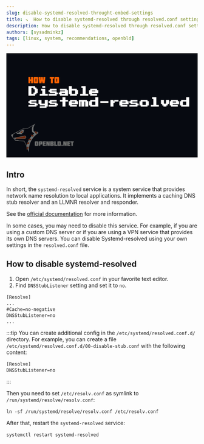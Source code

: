 ```yaml
---
slug: disable-systemd-resolved-throught-embed-settings
title: ↘  How to disable systemd-resolved through resolved.conf settings
description: How to disable systemd-resolved through resolved.conf settings 
authors: [sysadminkz]
tags: [linux, system, recommendations, openbld]
---
```


![OpenBLD.net - How to disable systemd-resolved](images/disable-systemd-resolved-throught-embed-settings.jpeg)

## Intro

In short, the `systemd-resolved` service is a system service that provides network name resolution to local applications. It implements a caching DNS stub resolver and an LLMNR resolver and responder.

See the [official documentation](https://www.freedesktop.org/software/systemd/man/latest/systemd-resolved.service.html#:~:text=systemd%2Dresolved%20is%20a%20system,and%20MulticastDNS%20resolver%20and%20responder.) for more information.

In some cases, you may need to disable this service. For example, if you are using a custom DNS server or if you are using a VPN service that provides its own DNS servers.
You can disable Systemd-resolved using your own settings in the `resolved.conf` file.

## How to disable systemd-resolved

1. Open `/etc/systemd/resolved.conf` in your favorite text editor.
2. Find `DNSStubListener` setting and set it to `no`.

```shell
[Resolve]
...
#Cache=no-negative
DNSStubListener=no
...
```

:::tip
You can create additional config in the `/etc/systemd/resolved.conf.d/` directory. For example, you can create a file `/etc/systemd/resolved.conf.d/00-disable-stub.conf` with the following content:

```shell
[Resolve]
DNSStubListener=no
```
:::

Then you need to set `/etc/resolv.conf` as symlink to `/run/systemd/resolve/resolv.conf`:

```shell
ln -sf /run/systemd/resolve/resolv.conf /etc/resolv.conf
```

After that, restart the `systemd-resolved` service:

```shell
systemctl restart systemd-resolved
```

